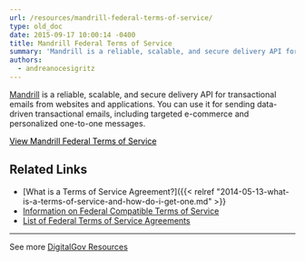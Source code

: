 ```yaml
---
url: /resources/mandrill-federal-terms-of-service/
type: old_doc
date: 2015-09-17 10:00:14 -0400
title: Mandrill Federal Terms of Service
summary: 'Mandrill is a reliable, scalable, and secure delivery API for transactional emails from websites and applications. You can use it for sending data-driven transactional emails, including targeted e-commerce and personalized one-to-one messages. View Mandrill Federal Terms of Service Related Links What is a Terms of Service Agreement? Information on Federal Compatible Terms of Service List of'
authors:
  - andreanocesigritz
---
```


[Mandrill](http://mandrill.com/) is a reliable, scalable, and secure delivery API for transactional emails from websites and applications. You can use it for sending data-driven transactional emails, including targeted e-commerce and personalized one-to-one messages.

<a class="button" style="color: #000000" href="http://mandrill.com/amended-government-terms/">View Mandrill Federal Terms of Service</a>

## Related Links

  * [What is a Terms of Service Agreement?]({{< relref "2014-05-13-what-is-a-terms-of-service-and-how-do-i-get-one.md" >}}
  * [Information on Federal Compatible Terms of Service](https://www.WHATEVER/resources/federal-compatible-terms-of-service-agreements/)
  * [List of Federal Terms of Service Agreements](https://www.WHATEVER/resources/federal-compatible-terms-of-service-agreements/)

 

* * *

 

See more [DigitalGov Resources](https://www.WHATEVER/resources/)